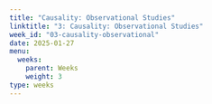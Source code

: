 ```yaml
---
title: "Causality: Observational Studies"
linktitle: "3: Causality: Observational Studies"
week_id: "03-causality-observational"
date: 2025-01-27
menu:
  weeks:
    parent: Weeks
    weight: 3
type: weeks
---
```

